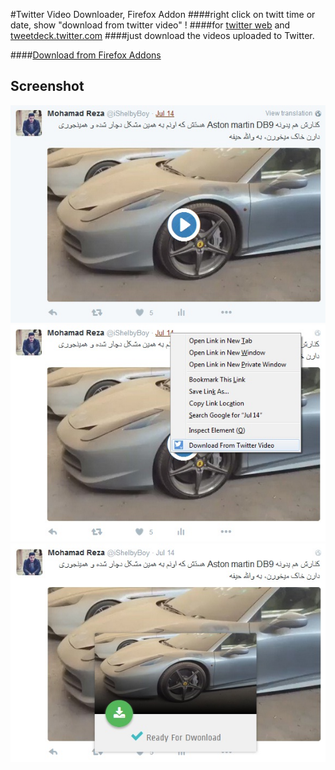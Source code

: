 #Twitter Video Downloader, Firefox Addon
####right click on twitt time or date, show "download from twitter video" !
####for [twitter web](http://twitter.com) and [tweetdeck.twitter.com](http://tweetdeck.twitter.com)
####just download the videos uploaded to Twitter.

####[Download from Firefox Addons](https://addons.mozilla.org/en-US/firefox/addon/twitter-video-downloader)

## Screenshot
![Twitter Video Downloader](https://raw.githubusercontent.com/imohamaad/Twitter-Video-Downloader--firefox-addon/master/screenshot/1.jpg)
![Twitter Video Downloader](https://raw.githubusercontent.com/imohamaad/Twitter-Video-Downloader--firefox-addon/master/screenshot/2.jpg)
![Twitter Video Downloader](https://raw.githubusercontent.com/imohamaad/Twitter-Video-Downloader--firefox-addon/master/screenshot/3.jpg)